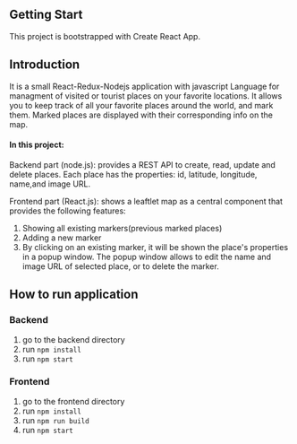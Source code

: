 ## Getting Start
This project is bootstrapped with Create React App.

## Introduction

It is a small React-Redux-Nodejs application with javascript Language for managment of visited or tourist places on your favorite locations. It allows you to keep track of all your favorite places around the world, and mark them. Marked places are displayed with their corresponding info on the map.

 #### In this project:
 
 Backend part (node.js): provides a REST API to create, read, update and delete places. Each place has the properties: id, latitude, longitude, name,and image URL.
 
 Frontend part (React.js): shows a leaftlet map as a central component that provides the following features:
 
   1. Showing all existing markers(previous marked places)
   2. Adding a new marker
   3. By clicking on an existing marker, it will be shown the place's properties in a popup window. The popup window allows to edit the name and image URL of selected place, or to       delete the marker.

## How to run application
### Backend
1. go to the backend directory
2. run `npm install`
3. run `npm start`

### Frontend
1. go to the frontend directory
2. run `npm install`
3. run `npm run build`
4. run `npm start`
